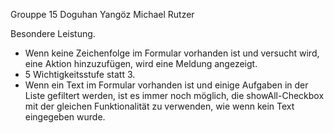 Grouppe 15 
Doguhan Yangöz
Michael Rutzer

Besondere Leistung.
- Wenn keine Zeichenfolge im Formular vorhanden ist und versucht wird, eine Aktion hinzuzufügen, wird eine Meldung angezeigt.
- 5 Wichtigkeitsstufe statt 3.
- Wenn ein Text im Formular vorhanden ist und einige Aufgaben in der Liste gefiltert werden, ist es immer noch möglich, die showAll-Checkbox mit der gleichen Funktionalität zu verwenden, wie wenn kein Text eingegeben wurde.